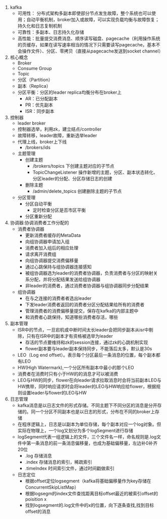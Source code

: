 1. kafka
   * 可用性： 分布式架构多副本即使部分节点发生故障，整个系统也可以使用；自动平衡机制，broker加入或故障，可以实现负载均衡与故障恢复；持久化和日志复制机制
   * 可靠性：多副本、日志持久化存储
   * 高性能：批量提交消费消息、顺序读写磁盘、pagecache（利用操作系统的页缓存，如果在读写速率相当的情况下只需要读写pagecache，基本不会操作文件）、分区、零拷贝（直接从pagecache发送到socket channel） 
2. 核心概念
   * Broker
   * Consume Group
   * Topic
   * 分区（Partition）
   * 副本（Replica）
   * 分区平衡：分区的leader replica均衡分布在broker上
     * AR：已分配副本
     * PR：优先副本
     * ISR：同步副本
3. 控制器
   * leader broker
   * 控制器选举，利用zk，建立结点/controller
   * 故障转移，leader故障，重新选举leader
   * 代理上线，broker上下线
     * /brokers/ids
   * 主题管理
     * 创建主题
       * /brokers/topics 下创建主题对应的子节点
       * TopicChangeListener 操作新增的主题，分区、副本状态转化、分区leader的分配、分区存储日志的创建
     * 删除主题
       * /admin/delete_topics 创建删除主题的子节点
   * 分区管理
     * 分区自动平衡
       * 定时检查分区是否市区平衡
     * 分区重新分配
4. 协调器:协调消费者工作分配的
   * 消费者协调器
     * 更新消费者缓存的MetaData
     * 向组协调器申请加入组
     * 消费者加入组后的相应处理
     * 请求离开消费组
     * 向组协调器提交消费偏移量
     * 通过心跳保持与组协调器连接感知
     * 被组协调器选为leader的消费者协调器，负责消费者与分区的映射关系分配，并将分配结果发送给组协调器
     * 非leader的消费者，通过消费者协调器与组协调器同步分配结果
   * 组协调器
     * 在与之连接的消费者者选出leader
     * 下发leader消费者返回的消费者分区分配结果给所有的消费者
     * 管理消费者的消费偏移量提交，保存在kafka的内部主题中
     * 和消费者心跳保持，知道哪些消费者存活，哪些
5. 副本管理
   * ISR中的节点，一旦宕机或中断时间太长leader会把同步副本从isr中剔除，只有在ISR中的副本才有资格被选举为leader
     * 存活的节点要维持和zk的session连接，通过zk的心跳机制实现
     * flower副本要与leader副本保持同步，不能落后太多，默认是30s
   * LEO（Log end offset）。表示每个分区最后一条消息的位置，每个副本都有LEO
   * HW(High Watermark),一个分区所有副本中最小的那个LEO
   * 消费者在消费时只有小于HW的的消息才可以被消费
   * LEO与HW的同步，flower在向leader请求拉取消息时会将当前副本LEO与HW携带，同时响应请求时会将leader的LEO与HW响应给flower，根据规则设置leader与flower的LEO与HW
6. 日志管理 
   * kafka消息是以日志文件的形式存储。不同主题下不同分区的消息是分开存储的。同一个分区不同副本也是以日志的形式，分布在不同的broker上存储
   * 在程序逻辑上，日志是以副本为单位存储，每个副本对应一个log对象。但实际在物理上，一个log又划分为多个logSegment进行存储
   * logSegment代表一组逻辑上的文件，三个文件名一样，命名规则是.log文件中第一条消息的前一条消息偏移量，也成为基础偏移量，左边补0补齐20位
     * .log 存储消息
     * .index 存储消息的索引，稀疏索引
     * .timeIndex 时间索引文件，通过时间戳做索引
   * 日志定位
     * 根据offset定位logsegment（kafka将基础偏移量作为key存储在ConcurrentSkipListMap）
     * 根据logsegm的index文件查找距离目标offset最近的被索引offset的poisition x
     * 找到logsegment的.log文件中的x的位置，向下逐条查找,找到目标offset的消息